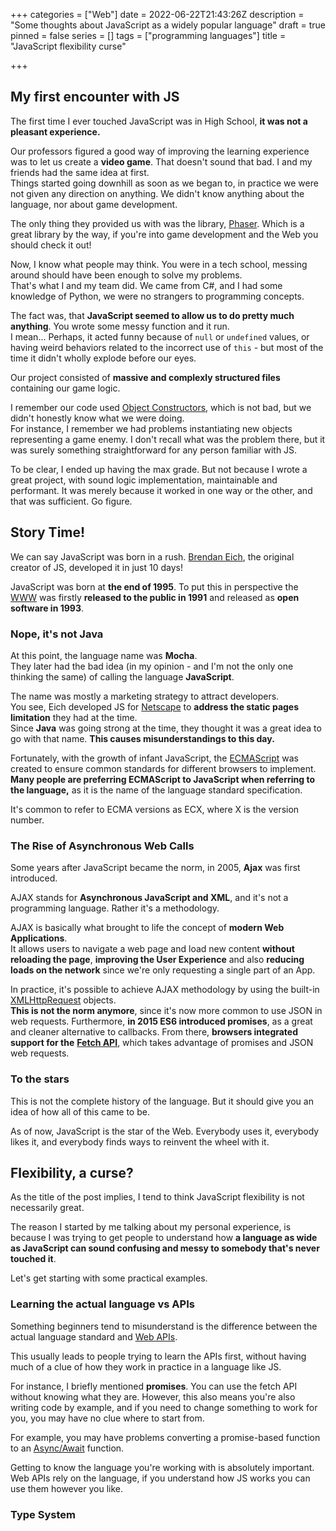 +++
categories = ["Web"]
date = 2022-06-22T21:43:26Z
description = "Some thoughts about JavaScript as a widely popular language"
draft = true
pinned = false
series = []
tags = ["programming languages"]
title = "JavaScript flexibility curse"

+++
## My first encounter with JS

The first time I ever touched JavaScript was in High School, **it was not a pleasant experience.**

Our professors figured a good way of improving the learning experience was to let us create a **video game**. That doesn't sound that bad. I and my friends had the same idea at first.  
Things started going downhill as soon as we began to, in practice we were not given any direction on anything. We didn't know anything about the language, nor about game development.

The only thing they provided us with was the library, [Phaser](https://phaser.io/ "Phaser"). Which is a great library by the way, if you're into game development and the Web you should check it out!

Now, I know what people may think. You were in a tech school, messing around should have been enough to solve my problems.  
That's what I and my team did. We came from C#, and I had some knowledge of Python, we were no strangers to programming concepts.

The fact was, that **JavaScript seemed to allow us to do pretty much anything**. You wrote some messy function and it run.  
I mean... Perhaps, it acted funny because of `null` or `undefined` values, or having weird behaviors related to the incorrect use of `this` - but most of the time it didn't wholly explode before our eyes.

Our project consisted of **massive and complexly structured files** containing our game logic.

I remember our code used [Object Constructors](https://developer.mozilla.org/en-US/docs/Web/JavaScript/Reference/Global_Objects/Object/constructor), which is not bad, but we didn't honestly know what we were doing.  
For instance, I remember we had problems instantiating new objects representing a game enemy. I don't recall what was the problem there, but it was surely something straightforward for any person familiar with JS.

To be clear, I ended up having the max grade. But not because I wrote a great project, with sound logic implementation, maintainable and performant. It was merely because it worked in one way or the other, and that was sufficient. Go figure.

## Story Time!

We can say JavaScript was born in a rush. [Brendan Eich](https://en.wikipedia.org/wiki/Brendan_Eich ), the original creator of JS, developed it in just 10 days!

JavaScript was born at **the end of 1995**. To put this in perspective the [WWW](https://home.cern/science/computing/birth-web) was firstly **released to the public in 1991** and released as **open software in 1993**.

### Nope, it's not Java

At this point, the language name was **Mocha**.  
They later had the bad idea (in my opinion - and I'm not the only one thinking the same) of calling the language **JavaScript**.

The name was mostly a marketing strategy to attract developers.  
You see, Eich developed JS for [Netscape](https://en.wikipedia.org/wiki/Netscape) to **address the static pages limitation** they had at the time.  
Since **Java** was going strong at the time, they thought it was a great idea to go with that name. **This causes misunderstandings to this day.**

Fortunately, with the growth of infant JavaScript, the [ECMAScript](https://en.wikipedia.org/wiki/ECMAScript) was created to ensure common standards for different browsers to implement.  
**Many people are preferring ECMAScript to JavaScript when referring to the language,** as it is the name of the language standard specification.

It's common to refer to ECMA versions as ECX, where X is the version number.

### The Rise of Asynchronous Web Calls

Some years after JavaScript became the norm, in 2005, **Ajax** was first introduced.

AJAX stands for **Asynchronous JavaScript and XML**, and it's not a programming language. Rather it's a methodology.

AJAX is basically what brought to life the concept of **modern Web Applications**.  
It allows users to navigate a web page and load new content **without reloading the page**, **improving the User Experience** and also **reducing loads on the network** since we're only requesting a single part of an App.

In practice, it's possible to achieve AJAX methodology by using the built-in [XMLHttpRequest](https://developer.mozilla.org/en-US/docs/Web/API/XMLHttpRequest "XMLHttpRequest") objects.  
**This is not the norm anymore**, since it's now more common to use JSON in web requests. Furthermore, **in 2015 ES6 introduced promises**, as a great and cleaner alternative to callbacks. From there, **browsers integrated support for the** [**Fetch API**](https://developer.mozilla.org/en-US/docs/Web/API/Fetch_API/Using_Fetch "Fetch API"), which takes advantage of promises and JSON web requests.

### To the stars

This is not the complete history of the language. But it should give you an idea of how all of this came to be. 

As of now, JavaScript is the star of the Web. Everybody uses it, everybody likes it, and everybody finds ways to reinvent the wheel with it.

## Flexibility, a curse?

As the title of the post implies, I tend to think JavaScript flexibility is not necessarily great.

The reason I started by me talking about my personal experience, is because I was trying to get people to understand how **a language as wide as JavaScript can sound confusing and messy to somebody that's never touched it**.

Let's get starting with some practical examples.

### Learning the actual language vs APIs

Something beginners tend to misunderstand is the difference between the actual language standard and [Web APIs](https://developer.mozilla.org/en-US/docs/Web/API "Web APIs").

This usually leads to people trying to learn the APIs first, without having much of a clue of how they work in practice in a language like JS.

For instance, I briefly mentioned **promises**. You can use the fetch API without knowing what they are. However, this also means you're also writing code by example, and if you need to change something to work for you, you may have no clue where to start from.

For example, you may have problems converting a promise-based function to an [Async/Await](https://developer.mozilla.org/en-US/docs/Web/JavaScript/Reference/Statements/async_function "Async/Await") function.

Getting to know the language you're working with is absolutely important. Web APIs rely on the language, if you understand how JS works you can use them however you like.

### Type System